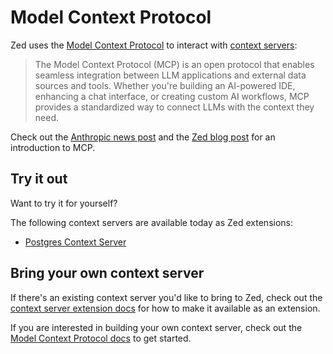 # Model Context Protocol

Zed uses the [Model Context Protocol](https://modelcontextprotocol.io/) to interact with [context servers](./context-servers.md):

> The Model Context Protocol (MCP) is an open protocol that enables seamless integration between LLM applications and external data sources and tools. Whether you're building an AI-powered IDE, enhancing a chat interface, or creating custom AI workflows, MCP provides a standardized way to connect LLMs with the context they need.

Check out the [Anthropic news post](https://www.anthropic.com/news/model-context-protocol) and the [Zed blog post](https://zed.dev/blog/mcp) for an introduction to MCP.

## Try it out

Want to try it for yourself?

The following context servers are available today as Zed extensions:

- [Postgres Context Server](https://github.com/zed-extensions/postgres-context-server)

## Bring your own context server

If there's an existing context server you'd like to bring to Zed, check out the [context server extension docs](../extensions/context-servers.md) for how to make it available as an extension.

If you are interested in building your own context server, check out the [Model Context Protocol docs](https://modelcontextprotocol.io/introduction#get-started-with-mcp) to get started.
